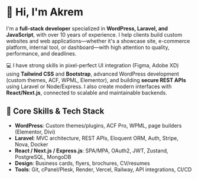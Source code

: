 # 👋 Hi, I'm Akrem

I'm a **full-stack developer** specialized in **WordPress, Laravel, and JavaScript**, with over 10 years of experience. I help clients build custom websites and web applications—whether it's a showcase site, e-commerce platform, internal tool, or dashboard—with high attention to quality, performance, and deadlines.

💻 I have strong skills in pixel-perfect UI integration (Figma, Adobe XD) using **Tailwind CSS** and **Bootstrap**, advanced WordPress development (custom themes, ACF, WPML, Elementor), and building **secure REST APIs** using Laravel or Node/Express. I also create modern interfaces with **React/Next.js**, connected to scalable and maintainable backends.

## 🚀 Core Skills & Tech Stack

- **WordPress**: Custom themes/plugins, ACF Pro, WPML, page builders (Elementor, Divi)
- **Laravel**: MVC architecture, REST APIs, Eloquent ORM, Auth, Stripe, Nova, Docker
- **React / Next.js / Express.js**: SPA/MPA, OAuth2, JWT, Zustand, PostgreSQL, MongoDB
- **Design**: Business cards, flyers, brochures, CV/resumes
- **Tools**: Git, cPanel/Plesk, Render, Vercel, Railway, API integrations, CI/CD
